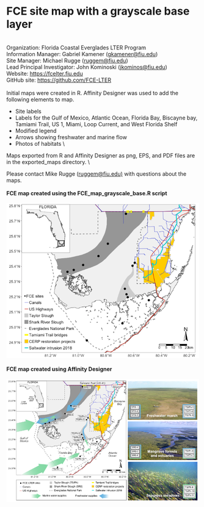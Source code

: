 # FCE site map with a grayscale base layer
 \
Organization: Florida Coastal Everglades LTER Program\
Information Manager: Gabriel Kamener ([gkamener\@fiu.edu](mailto:gkamener@fiu.edu))\
Site Manager: Michael Rugge ([ruggem\@fiu.edu](mailto:ruggem@fiu.edu))\
Lead Principal Investigator: John Kominoski ([jkominos\@fiu.edu](mailto:jkominos@fiu.edu))\
Website: <https://fcelter.fiu.edu>\
GitHub site: <https://github.com/FCE-LTER>\
 \
Initial maps were created in R. Affinity Designer was used to add the following elements to map.

* Site labels
* Labels for the Gulf of Mexico, Atlantic Ocean, Florida Bay, Biscayne bay, Tamiami Trail, US 1, Miami, Loop Current, and West Florida Shelf
* Modified legend
* Arrows showing freshwater and marine flow
* Photos of habitats \

Maps exported from R and Affinity Designer as png, EPS, and PDF files are in the exported_maps directory. \

Please contact Mike Rugge ([ruggem\@fiu.edu)](mailto:ruggem@fiu.edu) with questions about the maps. \
 \
**FCE map created using the FCE_map_grayscale_base.R script**
 \
 \
![](./exported_maps/FCE_map_grayscale_base_Rplot.png)
 \
 \
**FCE map created using Affinity Designer**
 \
 \
![](./exported_maps/FCE_map_grayscale_base_enhanced.png)
  

